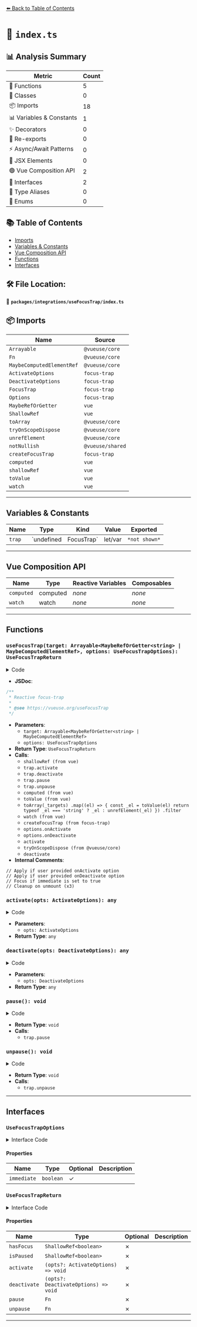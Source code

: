 [⬅️ Back to Table of Contents](../../../index.md)

# 📄 `index.ts`

## 📊 Analysis Summary

| Metric | Count |
|--------|-------|
| 🔧 Functions | 5 |
| 🧱 Classes | 0 |
| 📦 Imports | 18 |
| 📊 Variables & Constants | 1 |
| ✨ Decorators | 0 |
| 🔄 Re-exports | 0 |
| ⚡ Async/Await Patterns | 0 |
| 💠 JSX Elements | 0 |
| 🟢 Vue Composition API | 2 |
| 📐 Interfaces | 2 |
| 📑 Type Aliases | 0 |
| 🎯 Enums | 0 |

## 📚 Table of Contents

- [Imports](#imports)
- [Variables & Constants](#variables-constants)
- [Vue Composition API](#vue-composition-api)
- [Functions](#functions)
- [Interfaces](#interfaces)

## 🛠️ File Location:
📂 **`packages/integrations/useFocusTrap/index.ts`**

## 📦 Imports

| Name | Source |
|------|--------|
| `Arrayable` | `@vueuse/core` |
| `Fn` | `@vueuse/core` |
| `MaybeComputedElementRef` | `@vueuse/core` |
| `ActivateOptions` | `focus-trap` |
| `DeactivateOptions` | `focus-trap` |
| `FocusTrap` | `focus-trap` |
| `Options` | `focus-trap` |
| `MaybeRefOrGetter` | `vue` |
| `ShallowRef` | `vue` |
| `toArray` | `@vueuse/core` |
| `tryOnScopeDispose` | `@vueuse/core` |
| `unrefElement` | `@vueuse/core` |
| `notNullish` | `@vueuse/shared` |
| `createFocusTrap` | `focus-trap` |
| `computed` | `vue` |
| `shallowRef` | `vue` |
| `toValue` | `vue` |
| `watch` | `vue` |


---

## Variables & Constants

| Name | Type | Kind | Value | Exported |
|------|------|------|-------|----------|
| `trap` | `undefined | FocusTrap` | let/var | `*not shown*` | ✗ |


---

## Vue Composition API

| Name | Type | Reactive Variables | Composables |
|------|------|-------------------|-------------|
| `computed` | computed | *none* | *none* |
| `watch` | watch | *none* | *none* |


---

## Functions

### `useFocusTrap(target: Arrayable<MaybeRefOrGetter<string> | MaybeComputedElementRef>, options: UseFocusTrapOptions): UseFocusTrapReturn`

<details><summary>Code</summary>

```ts
export function useFocusTrap(
  target: Arrayable<MaybeRefOrGetter<string> | MaybeComputedElementRef>,
  options: UseFocusTrapOptions = {},
): UseFocusTrapReturn {
  let trap: undefined | FocusTrap

  const { immediate, ...focusTrapOptions } = options
  const hasFocus = shallowRef(false)
  const isPaused = shallowRef(false)

  const activate = (opts?: ActivateOptions) => trap && trap.activate(opts)
  const deactivate = (opts?: DeactivateOptions) => trap && trap.deactivate(opts)

  const pause = () => {
    if (trap) {
      trap.pause()
      isPaused.value = true
    }
  }

  const unpause = () => {
    if (trap) {
      trap.unpause()
      isPaused.value = false
    }
  }

  const targets = computed(() => {
    const _targets = toValue(target)
    return toArray(_targets)
      .map((el) => {
        const _el = toValue(el)
        return typeof _el === 'string' ? _el : unrefElement(_el)
      })
      .filter(notNullish)
  })

  watch(
    targets,
    (els) => {
      if (!els.length)
        return

      trap = createFocusTrap(els, {
        ...focusTrapOptions,
        onActivate() {
          hasFocus.value = true

          // Apply if user provided onActivate option
          if (options.onActivate)
            options.onActivate()
        },
        onDeactivate() {
          hasFocus.value = false

          // Apply if user provided onDeactivate option
          if (options.onDeactivate)
            options.onDeactivate()
        },
      })

      // Focus if immediate is set to true
      if (immediate)
        activate()
    },
    { flush: 'post' },
  )

  // Cleanup on unmount
  tryOnScopeDispose(() => deactivate())

  return {
    hasFocus,
    isPaused,
    activate,
    deactivate,
    pause,
    unpause,
  }
}
```
</details>

- **JSDoc**:
```ts
/**
 * Reactive focus-trap
 *
 * @see https://vueuse.org/useFocusTrap
 */
```

- **Parameters**:
  - `target: Arrayable<MaybeRefOrGetter<string> | MaybeComputedElementRef>`
  - `options: UseFocusTrapOptions`
- **Return Type**: `UseFocusTrapReturn`
- **Calls**:
  - `shallowRef (from vue)`
  - `trap.activate`
  - `trap.deactivate`
  - `trap.pause`
  - `trap.unpause`
  - `computed (from vue)`
  - `toValue (from vue)`
  - `toArray(_targets)
      .map((el) => {
        const _el = toValue(el)
        return typeof _el === 'string' ? _el : unrefElement(_el)
      })
      .filter`
  - `watch (from vue)`
  - `createFocusTrap (from focus-trap)`
  - `options.onActivate`
  - `options.onDeactivate`
  - `activate`
  - `tryOnScopeDispose (from @vueuse/core)`
  - `deactivate`
- **Internal Comments**:
```
// Apply if user provided onActivate option
// Apply if user provided onDeactivate option
// Focus if immediate is set to true
// Cleanup on unmount (x3)
```

### `activate(opts: ActivateOptions): any`

<details><summary>Code</summary>

```ts
(opts?: ActivateOptions) => trap && trap.activate(opts)
```
</details>

- **Parameters**:
  - `opts: ActivateOptions`
- **Return Type**: `any`
### `deactivate(opts: DeactivateOptions): any`

<details><summary>Code</summary>

```ts
(opts?: DeactivateOptions) => trap && trap.deactivate(opts)
```
</details>

- **Parameters**:
  - `opts: DeactivateOptions`
- **Return Type**: `any`
### `pause(): void`

<details><summary>Code</summary>

```ts
() => {
    if (trap) {
      trap.pause()
      isPaused.value = true
    }
  }
```
</details>

- **Return Type**: `void`
- **Calls**:
  - `trap.pause`
### `unpause(): void`

<details><summary>Code</summary>

```ts
() => {
    if (trap) {
      trap.unpause()
      isPaused.value = false
    }
  }
```
</details>

- **Return Type**: `void`
- **Calls**:
  - `trap.unpause`

---

## Interfaces

### `UseFocusTrapOptions`

<details><summary>Interface Code</summary>

```ts
export interface UseFocusTrapOptions extends Options {
  /**
   * Immediately activate the trap
   */
  immediate?: boolean
}
```
</details>

#### Properties

| Name | Type | Optional | Description |
|------|------|----------|-------------|
| `immediate` | `boolean` | ✓ |  |

### `UseFocusTrapReturn`

<details><summary>Interface Code</summary>

```ts
export interface UseFocusTrapReturn {
  /**
   * Indicates if the focus trap is currently active
   */
  hasFocus: ShallowRef<boolean>

  /**
   * Indicates if the focus trap is currently paused
   */
  isPaused: ShallowRef<boolean>

  /**
   * Activate the focus trap
   *
   * @see https://github.com/focus-trap/focus-trap#trapactivateactivateoptions
   * @param opts Activate focus trap options
   */
  activate: (opts?: ActivateOptions) => void

  /**
   * Deactivate the focus trap
   *
   * @see https://github.com/focus-trap/focus-trap#trapdeactivatedeactivateoptions
   * @param opts Deactivate focus trap options
   */
  deactivate: (opts?: DeactivateOptions) => void

  /**
   * Pause the focus trap
   *
   * @see https://github.com/focus-trap/focus-trap#trappause
   */
  pause: Fn

  /**
   * Unpauses the focus trap
   *
   * @see https://github.com/focus-trap/focus-trap#trapunpause
   */
  unpause: Fn
}
```
</details>

#### Properties

| Name | Type | Optional | Description |
|------|------|----------|-------------|
| `hasFocus` | `ShallowRef<boolean>` | ✗ |  |
| `isPaused` | `ShallowRef<boolean>` | ✗ |  |
| `activate` | `(opts?: ActivateOptions) => void` | ✗ |  |
| `deactivate` | `(opts?: DeactivateOptions) => void` | ✗ |  |
| `pause` | `Fn` | ✗ |  |
| `unpause` | `Fn` | ✗ |  |


---